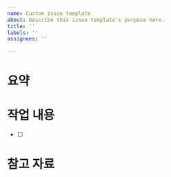 ```yaml
---
name: Custom issue template
about: Describe this issue template's purpose here.
title: ''
labels: ''
assignees: ''

---
```


# 요약


# 작업 내용
- [ ] 


# 참고 자료
